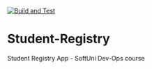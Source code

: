 [![Build and Test](https://github.com/polinadrumeva/Student-Registry/actions/workflows/pipeline.yml/badge.svg)](https://github.com/polinadrumeva/Student-Registry/actions/workflows/pipeline.yml)

# Student-Registry
Student Registry App - SoftUni Dev-Ops course
